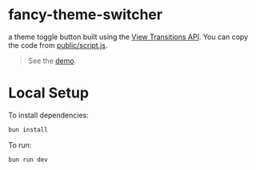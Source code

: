 # fancy-theme-switcher

a theme toggle button built using the [View Transitions API](https://developer.mozilla.org/en-US/docs/Web/API/ViewTransition). You can copy the code from [public/script.js](https://github.com/malkiii/fancy-theme-switcher/blob/master/public/script.js).

> See the [demo](https://malkiii.github.io/fancy-theme-switcher).

# Local Setup

To install dependencies:

```bash
bun install
```

To run:

```bash
bun run dev
```
